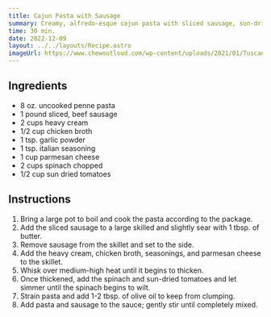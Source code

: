 ```yaml
---
title: Cajun Pasta with Sausage
summary: Creamy, alfredo-esque cajun pasta with sliced sausage, sun-dried tomatoes, and spinach.
time: 30 min.
date: 2022-12-09
layout: ../../layouts/Recipe.astro
imageUrl: https://www.chewoutloud.com/wp-content/uploads/2021/01/Tuscan-Tortellini-Overhead-Vertical-683x1024.jpg
---
```


## Ingredients

- 8 oz. uncooked penne pasta
- 1 pound sliced, beef sausage
- 2 cups heavy cream
- 1/2 cup chicken broth
- 1 tsp. garlic powder
- 1 tsp. italian seasoning
- 1 cup parmesan cheese
- 2 cups spinach chopped
- 1/2 cup sun dried tomatoes

## Instructions

1. Bring a large pot to boil and cook the pasta according to the package.
2. Add the sliced sausage to a large skilled and slightly sear with 1 tbsp. of butter.
3. Remove sausage from the skillet and set to the side.
4. Add the heavy cream, chicken broth, seasonings, and parmesan cheese to the skillet.
5. Whisk over medium-high heat until it begins to thicken.
6. Once thickened, add the spinach and sun-dried tomatoes and let simmer until the spinach begins to wilt.
7. Strain pasta and add 1-2 tbsp. of olive oil to keep from clumping.
8. Add pasta and sausage to the sauce; gently stir until completely mixed.